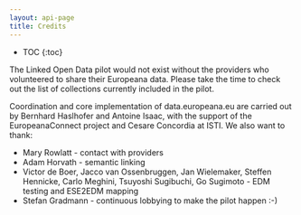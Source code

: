 ```yaml
---
layout: api-page
title: Credits
---
```


* TOC
{:toc}

The Linked Open Data pilot would not exist without the providers who volunteered to share their Europeana data. Please take the time to check out the list of collections currently included in the pilot.

Coordination and core implementation of data.europeana.eu are carried out by Bernhard Haslhofer and Antoine Isaac, with the support of the EuropeanaConnect project and Cesare Concordia at ISTI. We also want to thank:

* Mary Rowlatt - contact with providers
* Adam Horvath - semantic linking
* Victor de Boer, Jacco van Ossenbruggen, Jan Wielemaker, Steffen Hennicke, Carlo Meghini, Tsuyoshi Sugibuchi, Go Sugimoto - EDM testing and ESE2EDM mapping
* Stefan Gradmann - continuous lobbying to make the pilot happen :-)

